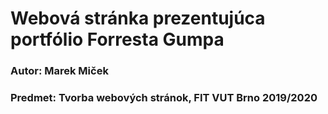 # Webová stránka prezentujúca portfólio Forresta Gumpa

### Autor: Marek Miček

### Predmet: Tvorba webových stránok, FIT VUT Brno 2019/2020
